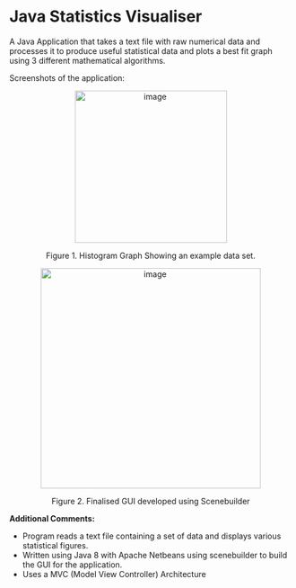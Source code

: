 # Java Statistics Visualiser

A Java Application that takes a text file with raw numerical data and processes it to produce useful statistical data and plots a best fit graph using 3 different mathematical algorithms.

Screenshots of the application: 

<p align=center>
<img width="271" alt="image" src="https://github.com/user-attachments/assets/babecab1-3132-4e98-b79d-5655346f48f0">
</p>
<p align=center>
Figure 1. Histogram Graph Showing an example data set.
</p>
<p align=center>
<img width="392" alt="image" src="https://github.com/user-attachments/assets/f0435629-cbba-41d3-8c38-0337242a1eca">
</p>
<p align=center>
Figure 2. Finalised GUI developed using Scenebuilder
</p>

**Additional Comments:**
- Program reads a text file containing a set of data and displays various statistical figures.
- Written using Java 8 with Apache Netbeans using scenebuilder to build the GUI for the application.
- Uses a MVC (Model View Controller) Architecture
